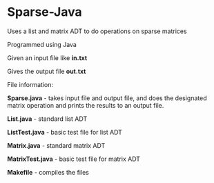 # Sparse-Java
Uses a list and matrix ADT to do operations on sparse matrices

Programmed using Java

Given an input file like __in.txt__

Gives the output file __out.txt__

File information:

__Sparse.java__ - takes input file and output file, and does the designated matrix operation and prints the results to an output file.

__List.java__ - standard list ADT

__ListTest.java__ - basic test file for list ADT

__Matrix.java__ - standard matrix ADT

__MatrixTest.java__ - basic test file for matrix ADT

__Makefile__ - compiles the files
